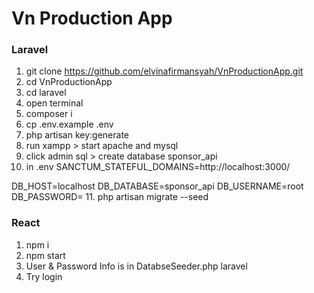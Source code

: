 # Vn Production App

### Laravel
1. git clone https://github.com/elvinafirmansyah/VnProductionApp.git
2. cd VnProductionApp
3. cd laravel
4. open terminal
5. composer i
6. cp .env.example .env
7. php artisan key:generate
8. run xampp > start apache and mysql 
9. click admin sql > create database sponsor_api
10. in .env
SANCTUM_STATEFUL_DOMAINS=http://localhost:3000/

DB_HOST=localhost
DB_DATABASE=sponsor_api
DB_USERNAME=root
DB_PASSWORD=
11. php artisan migrate --seed

### React
1. npm i
2. npm start
3. User & Password Info is in DatabseSeeder.php laravel
4. Try login 

